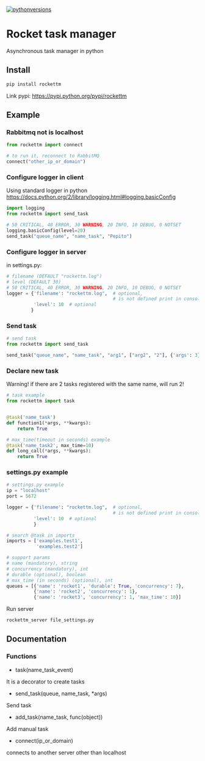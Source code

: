 
[![pythonversions](https://img.shields.io/pypi/pyversions/rockettm.svg)](https://pypi.python.org/pypi/rockettm)

# Rocket task manager
Asynchronous task manager in python

## Install

```bash
pip install rockettm
```

Link pypi: https://pypi.python.org/pypi/rockettm


## Example

### Rabbitmq not is localhost
```python
from rockettm import connect

# to run it, reconnect to RabbitMQ
connect("other_ip_or_domain")

```

### Configure logger in client
Using standard logger in python
https://docs.python.org/2/library/logging.html#logging.basicConfig

```python
import logging
from rockettm import send_task

# 50 CRITICAL, 40 ERROR, 30 WARNING, 20 INFO, 10 DEBUG, 0 NOTSET
logging.basicConfig(level=20)
send_task("queue_name", "name_task", "Pepito")

```

### Configure logger in server
in settings.py:

```python
# filename (DEFAULT "rockettm.log")
# level (DEFAULT 30)
# 50 CRITICAL, 40 ERROR, 30 WARNING, 20 INFO, 10 DEBUG, 0 NOTSET
logger = {'filename': "rockettm.log",  # optional,
                                       # is not defined print in console
          'level': 10  # optional
         }
```

### Send task
```python
# send task
from rockettm import send_task

send_task("queue_name", "name_task", "arg1", ["arg2", "2"], {'args': 3}, ('arg', 4), example="ok")

```

### Declare new task
Warning! if there are 2 tasks registered with the same name, will run 2!

```python
# task example
from rockettm import task


@task('name_task')
def function1(*args, **kwargs):
    return True

# max_time(timeout in seconds) example
@task('name_task2', max_time=10)
def long_call(*args, **kwargs):
    return True

```

### settings.py example
```python
# settings.py example
ip = "localhost"
port = 5672

logger = {'filename': "rockettm.log",  # optional,
                                       # is not defined print in console
          'level': 10  # optional
          }

# search @task in imports
imports = ['examples.test1',
           'examples.test2']

# support params
# name (mandatory), string
# concurrency (mandatory), int
# durable (optional), boolean
# max_time (in seconds) (optional), int
queues = [{'name': 'rocket1', 'durable': True, 'concurrency': 7},
          {'name': 'rocket2', 'concurrency': 1},
          {'name': 'rocket3', 'concurrency': 1, 'max_time': 10}]

```

Run server
```bash
rockettm_server file_settings.py
```

## Documentation
### Functions
- task(name_task_event)

It is a decorator to create tasks


- send_task(queue, name_task, *args)

Send task


- add_task(name_task, func(object))

Add manual task


- connect(ip_or_domain)

connects to another server other than localhost
